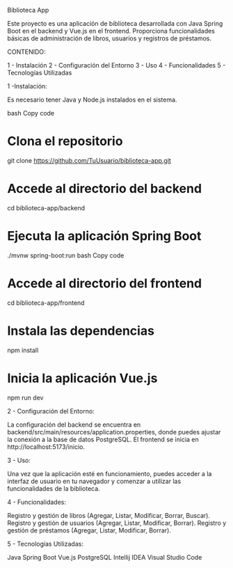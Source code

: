 Biblioteca App

Este proyecto es una aplicación de biblioteca desarrollada con Java Spring Boot en el backend y Vue.js en el frontend. Proporciona funcionalidades básicas de administración de libros, usuarios y registros de préstamos.

CONTENIDO:

1 - Instalación
2 - Configuración del Entorno
3 - Uso
4 - Funcionalidades
5 - Tecnologías Utilizadas

1 -Instalación:

Es necesario tener Java y Node.js instalados en el sistema.

bash
Copy code
# Clona el repositorio
git clone https://github.com/TuUsuario/biblioteca-app.git

# Accede al directorio del backend
cd biblioteca-app/backend

# Ejecuta la aplicación Spring Boot
./mvnw spring-boot:run
bash
Copy code
# Accede al directorio del frontend
cd biblioteca-app/frontend

# Instala las dependencias
npm install

# Inicia la aplicación Vue.js
npm run dev

2 - Configuración del Entorno:

La configuración del backend se encuentra en backend/src/main/resources/application.properties, donde puedes ajustar la conexión a la base de datos PostgreSQL.
El frontend se inicia en http://localhost:5173/inicio.

3 - Uso:

Una vez que la aplicación esté en funcionamiento, puedes acceder a la interfaz de usuario en tu navegador y comenzar a utilizar las funcionalidades de la biblioteca.

4 - Funcionalidades:

Registro y gestión de libros (Agregar, Listar, Modificar, Borrar, Buscar).
Registro y gestión de usuarios (Agregar, Listar, Modificar, Borrar).
Registro y gestión de préstamos (Agregar, Listar, Modificar, Borrar).

5 - Tecnologías Utilizadas:

Java Spring Boot
Vue.js
PostgreSQL
Intellij IDEA
Visual Studio Code
